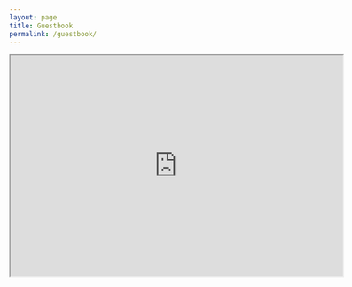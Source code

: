```yaml
---
layout: page
title: Guestbook
permalink: /guestbook/
---
```

<iframe name="embed_readwrite" src="https://yopad.eu/p/thejunkyard-365days?showControls=true&showChat=true&showLineNumbers=true&useMonospaceFont=false" width=600 height=400></iframe>